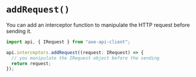 # `addRequest()`

You can add an interceptor function to manipulate the HTTP request before sending it.

```ts
import api, { IRequest } from "axe-api-client";

api.interceptors.addRequest((request: IRequest) => {
  // you manipulate the IRequest object before the sending
  return request;
});
```